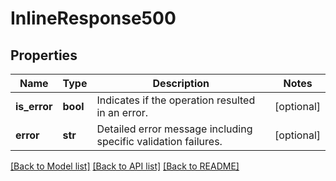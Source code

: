 # InlineResponse500

## Properties
Name | Type | Description | Notes
------------ | ------------- | ------------- | -------------
**is_error** | **bool** | Indicates if the operation resulted in an error. | [optional] 
**error** | **str** | Detailed error message including specific validation failures. | [optional] 

[[Back to Model list]](../README.md#documentation-for-models) [[Back to API list]](../README.md#documentation-for-api-endpoints) [[Back to README]](../README.md)

